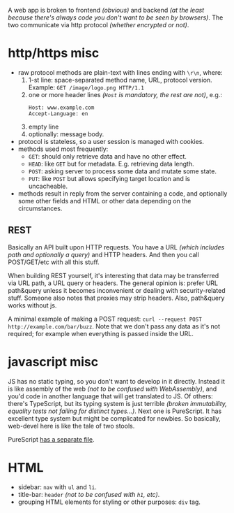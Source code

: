 A web app is broken to frontend *(obvious)* and backend *(at the least because there's always code you don't want to be seen by browsers)*. The two communicate via http protocol *(whether encrypted or not)*.

# http/https misc

* raw protocol methods are plain-text with lines ending with `\r\n`, where:
  1. 1-st line: space-separated method name, URL, protocol version. Example: `GET /image/logo.png HTTP/1.1`
  2. one or more header lines *(`Host` is mandatory, the rest are not)*, e.g.:
     ```
     Host: www.example.com
     Accept-Language: en
     ```
  3. empty line
  4. optionally: message body.
* protocol is stateless, so a user session is managed with cookies.
* methods used most frequently:
  * `GET`: should only retrieve data and have no other effect.
  * `HEAD`: like `GET` but for metadata. E.g. retrieving data length.
  * `POST`: asking server to process some data and mutate some state.
  * `PUT`: like `POST` but allows specifying target location and is uncacheable.
* methods result in reply from the server containing a code, and optionally some other fields and HTML or other data depending on the circumstances.

## REST

Basically an API built upon HTTP requests. You have a URL *(which includes path and optionally a query)* and HTTP headers. And then you call POST/GET/etc with all this stuff.

When building REST yourself, it's interesting that data may be transferred via URL path, a URL query or headers. The general opinion is: prefer URL path&query unless it becomes inconvenient or dealing with security-related stuff. Someone also notes that proxies may strip headers. Also, path&query works without js.

A minimal example of making a POST request: `curl --request POST http://example.com/bar/buzz`. Note that we don't pass any data as it's not required; for example when everything is passed inside the URL.

# javascript misc

JS has no static typing, so you don't want to develop in it directly. Instead it is like assembly of the web *(not to be confused with WebAssembly)*, and you'd code in another language that will get translated to JS. Of others: there's TypeScript, but its typing system is just terrible *(broken immutability, equality tests not failing for distinct types…)*. Next one is PureScript. It has excellent type system but might be complicated for newbies. So basically, web-devel here is like the tale of two stools.

PureScript [has a separate file](purescript.md).

# HTML

* sidebar: `nav` with `ul` and `li`.
* title-bar: `header` *(not to be confused with `h1`, etc)*.
* grouping HTML elements for styling or other purposes: `div` tag.
